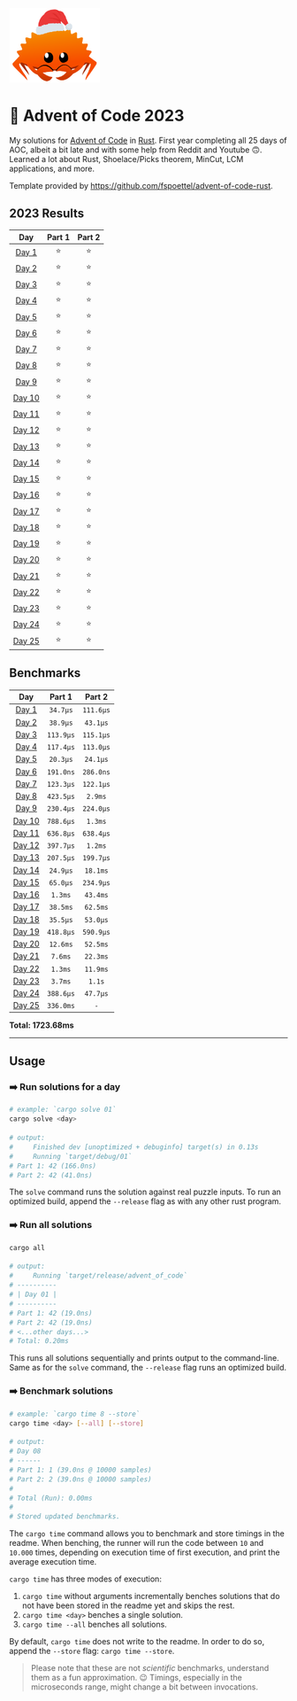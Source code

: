 <img src="./.assets/christmas_ferris.png" width="164">

# 🎄 Advent of Code 2023

My solutions for [Advent of Code](https://adventofcode.com/) in [Rust](https://www.rust-lang.org/). First year completing all 25 days of AOC, albeit a bit late and with some help from Reddit and Youtube 🙃. Learned a lot about Rust, Shoelace/Picks theorem, MinCut, LCM applications, and more.

Template provided by https://github.com/fspoettel/advent-of-code-rust. 

<!--- advent_readme_stars table --->
## 2023 Results

| Day | Part 1 | Part 2 |
| :---: | :---: | :---: |
| [Day 1](https://adventofcode.com/2023/day/1) | ⭐ | ⭐ |
| [Day 2](https://adventofcode.com/2023/day/2) | ⭐ | ⭐ |
| [Day 3](https://adventofcode.com/2023/day/3) | ⭐ | ⭐ |
| [Day 4](https://adventofcode.com/2023/day/4) | ⭐ | ⭐ |
| [Day 5](https://adventofcode.com/2023/day/5) | ⭐ | ⭐ |
| [Day 6](https://adventofcode.com/2023/day/6) | ⭐ | ⭐ |
| [Day 7](https://adventofcode.com/2023/day/7) | ⭐ | ⭐ |
| [Day 8](https://adventofcode.com/2023/day/8) | ⭐ | ⭐ |
| [Day 9](https://adventofcode.com/2023/day/9) | ⭐ | ⭐ |
| [Day 10](https://adventofcode.com/2023/day/10) | ⭐ | ⭐ |
| [Day 11](https://adventofcode.com/2023/day/11) | ⭐ | ⭐ |
| [Day 12](https://adventofcode.com/2023/day/12) | ⭐ | ⭐ |
| [Day 13](https://adventofcode.com/2023/day/13) | ⭐ | ⭐ |
| [Day 14](https://adventofcode.com/2023/day/14) | ⭐ | ⭐ |
| [Day 15](https://adventofcode.com/2023/day/15) | ⭐ | ⭐ |
| [Day 16](https://adventofcode.com/2023/day/16) | ⭐ | ⭐ |
| [Day 17](https://adventofcode.com/2023/day/17) | ⭐ | ⭐ |
| [Day 18](https://adventofcode.com/2023/day/18) | ⭐ | ⭐ |
| [Day 19](https://adventofcode.com/2023/day/19) | ⭐ | ⭐ |
| [Day 20](https://adventofcode.com/2023/day/20) | ⭐ | ⭐ |
| [Day 21](https://adventofcode.com/2023/day/21) | ⭐ | ⭐ |
| [Day 22](https://adventofcode.com/2023/day/22) | ⭐ | ⭐ |
| [Day 23](https://adventofcode.com/2023/day/23) | ⭐ | ⭐ |
| [Day 24](https://adventofcode.com/2023/day/24) | ⭐ | ⭐ |
| [Day 25](https://adventofcode.com/2023/day/25) | ⭐ | ⭐ |
<!--- advent_readme_stars table --->

<!--- benchmarking table --->
## Benchmarks

| Day | Part 1 | Part 2 |
| :---: | :---: | :---:  |
| [Day 1](./src/bin/01.rs) | `34.7µs` | `111.6µs` |
| [Day 2](./src/bin/02.rs) | `38.9µs` | `43.1µs` |
| [Day 3](./src/bin/03.rs) | `113.9µs` | `115.1µs` |
| [Day 4](./src/bin/04.rs) | `117.4µs` | `113.0µs` |
| [Day 5](./src/bin/05.rs) | `20.3µs` | `24.1µs` |
| [Day 6](./src/bin/06.rs) | `191.0ns` | `286.0ns` |
| [Day 7](./src/bin/07.rs) | `123.3µs` | `122.1µs` |
| [Day 8](./src/bin/08.rs) | `423.5µs` | `2.9ms` |
| [Day 9](./src/bin/09.rs) | `230.4µs` | `224.0µs` |
| [Day 10](./src/bin/10.rs) | `788.6µs` | `1.3ms` |
| [Day 11](./src/bin/11.rs) | `636.8µs` | `638.4µs` |
| [Day 12](./src/bin/12.rs) | `397.7µs` | `1.2ms` |
| [Day 13](./src/bin/13.rs) | `207.5µs` | `199.7µs` |
| [Day 14](./src/bin/14.rs) | `24.9µs` | `18.1ms` |
| [Day 15](./src/bin/15.rs) | `65.0µs` | `234.9µs` |
| [Day 16](./src/bin/16.rs) | `1.3ms` | `43.4ms` |
| [Day 17](./src/bin/17.rs) | `38.5ms` | `62.5ms` |
| [Day 18](./src/bin/18.rs) | `35.5µs` | `53.0µs` |
| [Day 19](./src/bin/19.rs) | `418.8µs` | `590.9µs` |
| [Day 20](./src/bin/20.rs) | `12.6ms` | `52.5ms` |
| [Day 21](./src/bin/21.rs) | `7.6ms` | `22.3ms` |
| [Day 22](./src/bin/22.rs) | `1.3ms` | `11.9ms` |
| [Day 23](./src/bin/23.rs) | `3.7ms` | `1.1s` |
| [Day 24](./src/bin/24.rs) | `388.6µs` | `47.7µs` |
| [Day 25](./src/bin/25.rs) | `336.0ms` | `-` |

**Total: 1723.68ms**
<!--- benchmarking table --->

---


## Usage

### ➡️ Run solutions for a day

```sh
# example: `cargo solve 01`
cargo solve <day>

# output:
#     Finished dev [unoptimized + debuginfo] target(s) in 0.13s
#     Running `target/debug/01`
# Part 1: 42 (166.0ns)
# Part 2: 42 (41.0ns)
```

The `solve` command runs the solution against real puzzle inputs. To run an optimized build, append the `--release` flag as with any other rust program.

### ➡️ Run all solutions

```sh
cargo all

# output:
#     Running `target/release/advent_of_code`
# ----------
# | Day 01 |
# ----------
# Part 1: 42 (19.0ns)
# Part 2: 42 (19.0ns)
# <...other days...>
# Total: 0.20ms
```

This runs all solutions sequentially and prints output to the command-line. Same as for the `solve` command, the `--release` flag runs an optimized build.

### ➡️ Benchmark solutions

```sh
# example: `cargo time 8 --store`
cargo time <day> [--all] [--store]

# output:
# Day 08
# ------
# Part 1: 1 (39.0ns @ 10000 samples)
# Part 2: 2 (39.0ns @ 10000 samples)
#
# Total (Run): 0.00ms
#
# Stored updated benchmarks.
```

The `cargo time` command allows you to benchmark and store timings in the readme. When benching, the runner will run the code between `10` and `10.000` times, depending on execution time of first execution, and print the average execution time.

`cargo time` has three modes of execution:

 1. `cargo time` without arguments incrementally benches solutions that do not have been stored in the readme yet and skips the rest.
 2. `cargo time <day>` benches a single solution.
 3. `cargo time --all` benches all solutions.

By default, `cargo time` does not write to the readme. In order to do so, append the `--store` flag: `cargo time --store`.

> Please note that these are not _scientific_ benchmarks, understand them as a fun approximation. 😉 Timings, especially in the microseconds range, might change a bit between invocations.